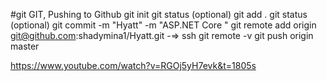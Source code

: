 #git GIT, Pushing to Github
git init
git status (optional) 
git add .
git status (optional)
git commit -m "Hyatt" -m "ASP.NET Core "
git remote add origin  git@github.com:shadymina1/Hyatt.git           -=> ssh
git remote -v
git push origin master

https://www.youtube.com/watch?v=RGOj5yH7evk&t=1805s
